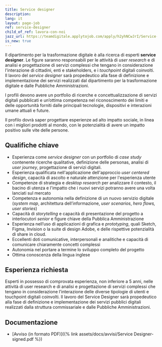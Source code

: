 ```yaml
---
title: Service designer
description:
lang: it
layout: page-job
ref: service-designer
child_of_ref: lavora-con-noi
jazz_url: https://teamdigitale.applytojob.com/apply/h2yhNCwJrI/Service-Designer.html
is_new: true
---
```


Il dipartimento per la trasformazione digitale è alla ricerca di esperti
**service designer**. Le figure saranno responsabili per le attività di
*user research* e di analisi e progettazione di servizi complessi che
tengano in considerazione l'interazione di cittadini, enti e
stakeholders, e i *touchpoint* digitali coinvolti. Il lavoro del
*service designer* sarà propedeutico alla fase di definizione e
implementazione dei servizi realizzati dal dipartimento per la
trasformazione digitale e dalle Pubbliche Amministrazioni.

I profili devono avere un portfolio di ricerche e concettualizzazione di
servizi digitali pubblicati e un’ottima competenza nel riconoscimento
dei limiti e delle opportunità forniti dalle principali tecnologie,
dispositivi e interazioni umane attuali e future.

Il profilo dovrà saper progettare esperienze ad alto impatto sociale, in
linea con i migliori prodotti al mondo, con le potenzialità di avere un
impatto positivo sulle vite delle persone.

## Qualifiche chiave

-   Esperienza come *service designer* con un portfolio di *case study*
    contenente ricerche qualitative, definizione delle personas, analisi
    di *user journey*, progettazione di servizi digitali.
-   Esperienza qualificata nell'applicazione dell'approccio *user
    centered design*, capacità di ascolto e naturale attenzione per
    l'esperienza utente
-   Competenze di strategia e *desktop research* per analizzare il
    contesto, il bacino di utenza e l'impatto che i nuovi servizi
    potranno avere una volta lanciati sul mercato
-   Competenza e autonomia nella definizione di un nuovo servizio
    digitale (*system map*, architettura dell’informazione, *user
    scenarios*, *hero flows, user stories*)
-   Capacità di *storytelling* e capacità di presentazione del progetto
    a interlocutori *senior* e figure chiave della Pubblica
    Amministrazione
-   Esperienza nell’uso di applicazioni di grafica e *prototyping*,
    quali Sketch, Figma, Invision o la suite di design Adobe, e delle
    rispettive potenzialità di share in cloud.
-   Eccellenti doti comunicative, interpersonali e analitiche e capacità
    di comunicare chiaramente concetti complessi
-   Autonomia nel portare a termine lo sviluppo completo del progetto
-   Ottima conoscenza della lingua inglese

## Esperienza richiesta

Esperti in possesso di comprovata esperienza, non inferiore a 5 anni, nelle attività di user research e di
analisi e progettazione di servizi complessi che tengano in considerazione l’interazione delle
diverse tipologie di utenti e touchpoint digitali coinvolti. Il lavoro del Service Designer sarà
propedeutico alla fase di definizione e implementazione dei servizi pubblici digitali realizzati
dalla struttura commissariale e dalle Pubbliche Amministrazioni.

## Documentazione

- [Avviso (in formato PDF)]({% link assets/docs/avvisi/Service Designer-signed.pdf %})
